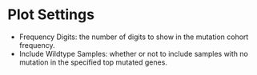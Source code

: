 # Plot Settings

- Frequency Digits: the number of digits to show in the mutation cohort frequency.
- Include Wildtype Samples: whether or not to include samples with no mutation in the specified top mutated genes.
